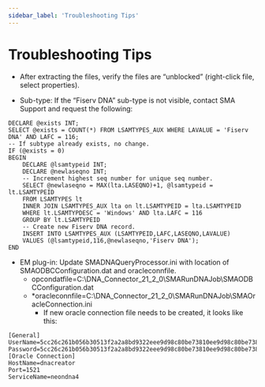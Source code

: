 ```yaml
---
sidebar_label: 'Troubleshooting Tips'
---
```


# Troubleshooting Tips

* After extracting the files, verify the files are “unblocked” (right-click file, select properties).

* Sub-type: If the “Fiserv DNA” sub-type is not visible, contact SMA Support and request the following:

```
DECLARE @exists INT;
SELECT @exists = COUNT(*) FROM LSAMTYPES_AUX WHERE LAVALUE = 'Fiserv DNA' AND LAFC = 116;
-- If subtype already exists, no change.
IF (@exists = 0)
BEGIN
	DECLARE @lsamtypeid INT;
	DECLARE @newlaseqno INT;
	-- Increment highest seq number for unique seq number.
	SELECT @newlaseqno = MAX(lta.LASEQNO)+1, @lsamtypeid = lt.LSAMTYPEID 
	FROM LSAMTYPES lt
	INNER JOIN LSAMTYPES_AUX lta on lt.LSAMTYPEID = lta.LSAMTYPEID
	WHERE lt.LSAMTYPDESC = 'Windows' AND lta.LAFC = 116
	GROUP BY lt.LSAMTYPEID
	-- Create new Fiserv DNA record.
	INSERT INTO LSAMTYPES_AUX (LSAMTYPEID,LAFC,LASEQNO,LAVALUE)
	VALUES (@lsamtypeid,116,@newlaseqno,'Fiserv DNA');
END
```

* EM plug-in: Update SMADNAQueryProcessor.ini with location of SMAODBCConfiguration.dat and oracleconnfile.
    * opcondatfile=C:\DNA_Connector_21_2_0\SMARunDNAJob\SMAODBCConfiguration.dat
    * *oracleconnfile=C:\DNA_Connector_21_2_0\SMARunDNAJob\SMAOracleConnection.ini
        * If new oracle connection file needs to be created, it looks like this:
```
[General]
UserName=5cc26c261b056b30513f2a2a8bd9322eee9d98c80be73810ee9d98c80be73810
Password=5cc26c261b056b30513f2a2a8bd9322eee9d98c80be73810ee9d98c80be73810
[Oracle Connection]
HostName=dnacreator
Port=1521
ServiceName=neondna4
```

